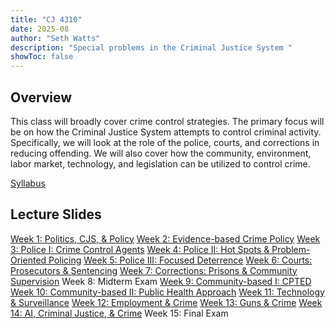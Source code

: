 ```yaml
---
title: "CJ 4310"
date: 2025-08
author: "Seth Watts"
description: "Special problems in the Criminal Justice System " 
showToc: false
---
```


## Overview

This class will broadly cover crime control strategies. The primary focus will be on how the Criminal Justice System attempts to control criminal activity. Specifically, we will look at the role of the police, courts, and corrections in reducing offending. We will also cover how the community, environment, labor market, technology, and legislation can be utilized to control crime.

[Syllabus](https://sethbwatts.com/courses/crime-control-strat-2025/syllabus/syllabus.pdf)

## Lecture Slides
[Week 1: Politics, CJS, \& Policy](https://sethbwatts.com/courses/crime-control-strat-2025/slides/week1.html)
[Week 2: Evidence-based Crime Policy](https://sethbwatts.com/courses/crime-control-strat-2025/slides/week2.html)
[Week 3: Police I: Crime Control Agents](https://sethbwatts.com/courses/crime-control-strat-2025/slides/week3.html)
[Week 4: Police II: Hot Spots \& Problem-Oriented Policing](https://sethbwatts.com/courses/crime-control-strat-2025/slides/week4.html)
[Week 5: Police III: Focused Deterrence](https://sethbwatts.com/courses/crime-control-strat-2025/slides/week5.html)
[Week 6: Courts: Prosecutors \& Sentencing](https://sethbwatts.com/courses/crime-control-strat-2025/slides/week6.html)
[Week 7: Corrections: Prisons \& Community Supervision](https://sethbwatts.com/courses/crime-control-strat-2025/slides/week7.html)
Week 8: Midterm Exam
[Week 9: Community-based I: CPTED](https://sethbwatts.com/courses/crime-control-strat-2025/slides/week9.html)
[Week 10: Community-based II: Public Health Approach](https://sethbwatts.com/courses/crime-control-strat-2025/slides/week10.html)
[Week 11: Technology \& Surveillance](https://sethbwatts.com/courses/crime-control-strat-2025/slides/week11.html)
[Week 12: Employment \& Crime](https://sethbwatts.com/courses/crime-control-strat-2025/slides/week12.html)
[Week 13: Guns \& Crime](https://sethbwatts.com/courses/crime-control-strat-2025/slides/week13.html)
[Week 14: AI, Criminal Justice, \& Crime](https://sethbwatts.com/courses/crime-control-strat-2025/slides/week14.html)
Week 15: Final Exam

